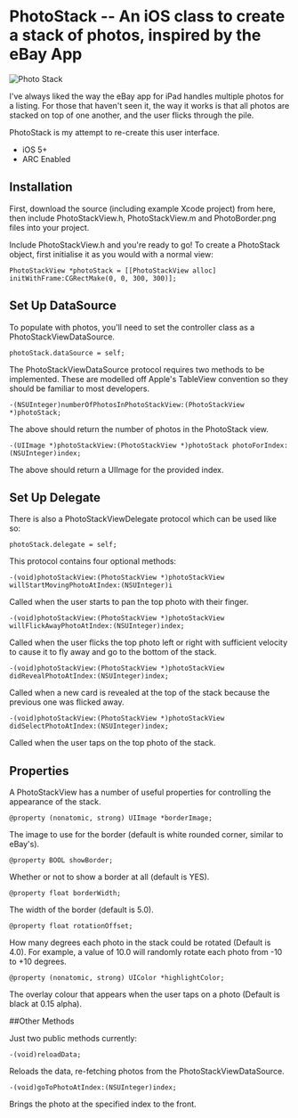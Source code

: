 # PhotoStack -- An iOS class to create a stack of photos, inspired by the eBay App

![Photo Stack](http://clickflickboom.com/wp-content/uploads/2012/08/screenshot.jpg)

I've always liked the way the eBay app for iPad handles multiple photos for a listing. For those that haven't seen it, the way it works is that all photos are stacked on top of one another, and the user flicks through the pile.

PhotoStack is my attempt to re-create this user interface. 

* iOS 5+
* ARC Enabled

## Installation

First, download the source (including example Xcode project) from here, then include PhotoStackView.h, PhotoStackView.m and PhotoBorder.png files into your project.

Include PhotoStackView.h and you're ready to go! To create a PhotoStack object, first initialise it as you would with a normal view:

``` 
PhotoStackView *photoStack = [[PhotoStackView alloc] initWithFrame:CGRectMake(0, 0, 300, 300)];
```


## Set Up DataSource

To populate with photos, you'll need to set the controller class as a PhotoStackViewDataSource.

``` 
photoStack.dataSource = self;
```

The PhotoStackViewDataSource protocol requires two methods to be implemented. These are modelled off Apple's TableView convention so they should be familiar to most developers.

``` 
-(NSUInteger)numberOfPhotosInPhotoStackView:(PhotoStackView *)photoStack;
```

The above should return the number of photos in the PhotoStack view.

``` 
-(UIImage *)photoStackView:(PhotoStackView *)photoStack photoForIndex:(NSUInteger)index;
```

The above should return a UIImage for the provided index.

## Set Up Delegate

There is also a PhotoStackViewDelegate protocol which can be used like so:

``` 
photoStack.delegate = self;
```

This protocol contains four optional methods:

``` 
-(void)photoStackView:(PhotoStackView *)photoStackView willStartMovingPhotoAtIndex:(NSUInteger)i
```

Called when the user starts to pan the top photo with their finger.

``` 
-(void)photoStackView:(PhotoStackView *)photoStackView willFlickAwayPhotoAtIndex:(NSUInteger)index;
```

Called when the user flicks the top photo left or right with sufficient velocity to cause it to fly away and go to the bottom of the stack.

``` 
-(void)photoStackView:(PhotoStackView *)photoStackView didRevealPhotoAtIndex:(NSUInteger)index;
```

Called when a new card is revealed at the top of the stack because the previous one was flicked away.

``` 
-(void)photoStackView:(PhotoStackView *)photoStackView didSelectPhotoAtIndex:(NSUInteger)index;
```

Called when the user taps on the top photo of the stack.


## Properties

A PhotoStackView has a number of useful properties for controlling the appearance of the stack.

``` 
@property (nonatomic, strong) UIImage *borderImage;
```

The image to use for the border (default is white rounded corner, similar to eBay's).

``` 
@property BOOL showBorder;
```

Whether or not to show a border at all (default is YES).

``` 
@property float borderWidth;
```

The width of the border (default is 5.0).

``` 
@property float rotationOffset;
```

How many degrees each photo in the stack could be rotated (Default is 4.0). For example, a value of 10.0 will randomly rotate each photo from -10 to +10 degrees.

``` 
@property (nonatomic, strong) UIColor *highlightColor;
```

The overlay colour that appears when the user taps on a photo (Default is black at 0.15 alpha).


##Other Methods

Just two public methods currently: 

``` 
-(void)reloadData;
```

Reloads the data, re-fetching photos from the PhotoStackViewDataSource.

``` 
-(void)goToPhotoAtIndex:(NSUInteger)index;
```

Brings the photo at the specified index to the front.
